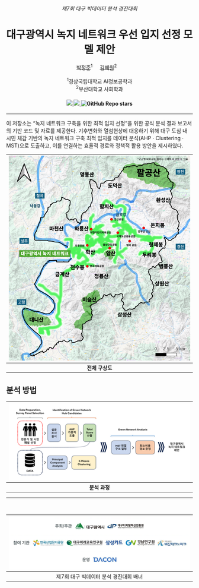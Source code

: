 <div align="center">
<h6>제7회 대구 빅데이터 분석 경진대회</h6>

<h1>대구광역시 녹지 네트워크 우선 입지 선정 모델 제안</h1>

<div>    
    <a href='https://www.linkedin.com/in/jeong-jun-park/' target='_blank'>박정준</a><sup>1</sup>&nbsp&nbsp&nbsp&nbsp;
    <a href='https://www.instagram.com/wonehyy/' target='_blank'>김혜원</a><sup>2</sup>&nbsp&nbsp&nbsp&nbsp;
</div>
<br>
<div>
    <sup>1</sup>경상국립대학교 AI정보공학과</span>
</div>
<div>
    <sup>2</sup>부산대학교 사회학과</span>
</div>

<div>
    <h4 align="center">
        </a>
        <a href="test_paper_link" target='_blank'>
        <img src="https://img.shields.io/badge/%EC%B4%88%EB%A1%9D%EB%8C%80%EA%B5%AC-%EC%B5%9C%EC%A2%85%20%EB%B6%84%EC%84%9D%20%EB%B3%B4%EA%B3%A0%EC%84%9C-brightgreen">
        </a>
        <a href="test_youtube_link" target='_blank'>
        <img src="https://img.shields.io/badge/Presentation-%23FF0000.svg?logo=YouTube&logoColor=white">
        </a>
        <img alt="GitHub Repo stars" src="https://img.shields.io/github/stars/clustering-jun/GreenNet">
    </h4>
</div>
</div>

---

<p>
이 저장소는 “녹지 네트워크 구축을 위한 최적 입지 선정”을 위한 공식 분석 결과 보고서의 기반 코드 및 자료를 제공한다. 기후변화와 열섬현상에 대응하기 위해 대구 도심 내 시민 체감 기반의 녹지 네트워크 구축 최적 입지를 데이터 분석(AHP · Clustering · MST)으로 도출하고, 이를 연결하는 효율적 경로와 정책적 활용 방안을 제시하였다.
</p>

<div align="center">

| <img src="img/overall_concept.png" alt="overall_concept" width="750"> |
|:--:| 
| **전체 구상도** |

</div>


## 분석 방법
<div align="center">

| <img src="img/framework.png" alt="framework" width="800"> |
|:--:| 
| **분석 과정** |

</div>

---
<br>


<div align="center">

| <img src="img/banner.png" alt="2025 Daegu Big Data Competition Banner" width="750"> |
|:--:| 
| 제7회 대구 빅데이터 분석 경진대회 배너 |

</div>
